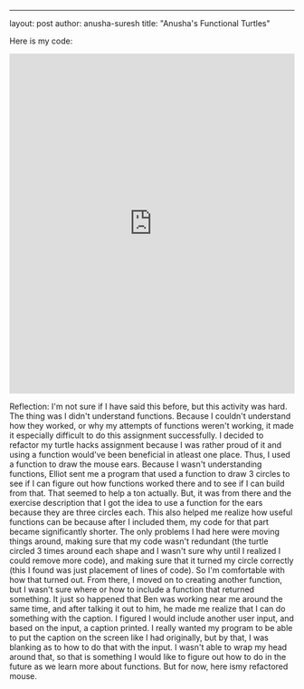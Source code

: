 ---
layout: post
author: anusha-suresh
title: "Anusha's Functional Turtles"

Here is my code:
<iframe src="https://trinket.io/embed/python/877431f757" width="100%" height="600" frameborder="0" marginwidth="0" marginheight="0" allowfullscreen></iframe>

Reflection:
I'm not sure if I have said this before, but this activity was hard. The thing was I didn't understand functions. Because I couldn't understand how they worked, or why my attempts of functions weren't working, it made it especially difficult to do this assignment successfully. I decided to refactor my turtle hacks assignment because I was rather proud of it and using a function would've been beneficial in atleast one place. Thus, I used a function to draw the mouse ears. Because I wasn't understanding functions, Elliot sent me a program that used a function to draw 3 circles to see if I can figure out how functions worked there and to see if I can build from that. That seemed to help a ton actually. But, it was from there and the exercise description that I got the idea to use a function for the ears because they are three circles each. This also helped me realize how useful functions can be because after I included them, my code for that part became significantly shorter. The only problems I had here were moving things around, making sure that my code wasn't redundant (the turtle circled 3 times around each shape and I wasn't sure why until I realized I could remove more code), and making sure that it turned my circle correctly (this I found was just placement of lines of code). So I'm comfortable with how that turned out. From there, I moved on to creating another function, but I wasn't sure where or how to include a function that returned something. It just so happened that Ben was working near me around the same time, and after talking it out to him, he made me realize that I can do something with the caption. I figured I would include another user input, and based on the input, a caption printed. I really wanted my program to be able to put the caption on the screen like I had originally, but by that, I was blanking as to how to do that with the input. I wasn't able to wrap my head around that, so that is something I would like to figure out how to do in the future as we learn more about functions. But for now, here ismy refactored mouse.
